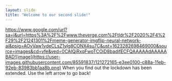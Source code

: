 ```yaml
---
layout: slide
title: "Welcome to our second slide!"
---
```

https://www.google.com/url?sa=i&url=https%3A%2F%2Fwww.theverge.com%2Ftldr%2F2020%2F4%2F29%2F21241301%2Fmeme-generator-imgflip-neural-network-ai&psig=AOvVaw1ydeCLsZ1ylg8CONX4su7C&ust=1623282698469000&source=images&cd=vfe&ved=0CAIQjRxqFwoTCOiD8badifECFQAAAAAdAAAAABAD![image](https://user-images.githubusercontent.com/85591837/121272165-e3ee0100-c88a-11eb-92eb-83983bb1aa8b.png)
When you find out the lockdown has been extended.
Use the left arrow to go back!
